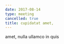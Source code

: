 ```yaml
---
date: 2017-08-14
type: meeting
cancelled: true
title: cupidatat amet,
---
```

amet, nulla ullamco in quis
